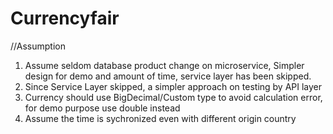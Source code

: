 # Currencyfair
//Assumption
1. Assume seldom database product change on microservice, Simpler design for demo and amount of time, service layer has been skipped.
2. Since Service Layer skipped, a simpler approach on testing by API layer
3. Currency should use BigDecimal/Custom type to avoid calculation error, for demo purpose use double instead
4. Assume the time is sychronized even with different origin country
